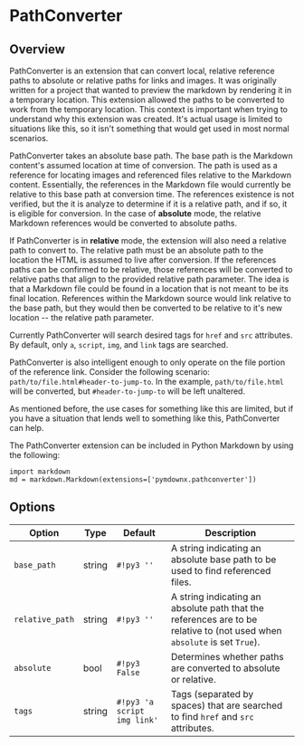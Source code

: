 # PathConverter

## Overview

PathConverter is an extension that can convert local, relative reference paths to absolute or relative paths for links
and images. It was originally written for a project that wanted to preview the markdown by rendering it in a temporary
location. This extension allowed the paths to be converted to work from the temporary location. This context is
important when trying to understand why this extension was created. It's actual usage is limited to situations like
this, so it isn't something that would get used in most normal scenarios.

PathConverter takes an absolute base path. The base path is the Markdown content's assumed location at time of
conversion.  The path is used as a reference for locating images and referenced files relative to the Markdown content.
Essentially, the references in the Markdown file would currently be relative to this base path at conversion time. The
references existence is not verified, but the it is analyze to determine if it is a relative path, and if so, it is
eligible for conversion. In the case of **absolute** mode, the relative Markdown references would be converted to
absolute paths.

If PathConverter is in **relative** mode, the extension will also need a relative path to convert to.  The relative path
must be an absolute path to the location the HTML is assumed to live after conversion.  If the references paths can be
confirmed to be relative, those references will be converted to relative paths that align to the provided relative path
parameter. The idea is that a Markdown file could be found in a location that is not meant to be its final location.
References within the Markdown source would link relative to the base path, but they would then be converted to be
relative to it's new location -- the relative path parameter.

Currently PathConverter will search desired tags for `href` and `src` attributes. By default, only `a`, `script`, `img`,
and `link` tags are searched.

PathConverter is also intelligent enough to only operate on the file portion of the reference link.  Consider the
following scenario:  `path/to/file.html#header-to-jump-to`.  In the example, `path/to/file.html` will be converted, but
`#header-to-jump-to` will be left unaltered.

As mentioned before, the use cases for something like this are limited, but if you have a situation that lends well to
something like this, PathConverter can help.

The PathConverter extension can be included in Python Markdown by using the following:

```py3
import markdown
md = markdown.Markdown(extensions=['pymdownx.pathconverter'])
```

## Options

Option          | Type   | Default                     | Description
--------------- | ------ | --------------------------- |------------
`base_path`     | string | `#!py3 ''`                  | A string indicating an absolute base path to be used to find referenced files.
`relative_path` | string | `#!py3 ''`                  | A string indicating an absolute path that the references are to be relative to (not used when `absolute` is set `True`).
`absolute`      | bool   | `#!py3 False`               | Determines whether paths are converted to absolute or relative.
`tags`          | string | `#!py3 'a script img link'` | Tags (separated by spaces) that are searched to find `href` and `src` attributes.
